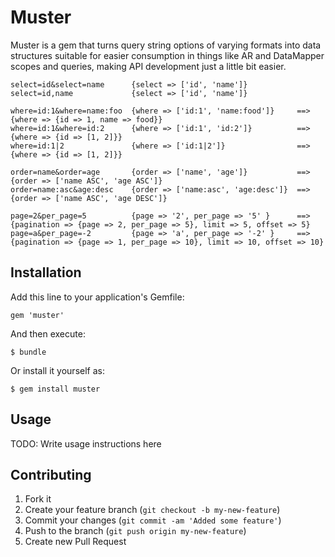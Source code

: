 # Muster

Muster is a gem that turns query string options of varying formats into data structures suitable for
easier consumption in things like AR and DataMapper scopes and queries, making API development just a little bit easier.

    select=id&select=name      {select => ['id', 'name']}
    select=id,name             {select => ['id', 'name']}

    where=id:1&where=name:foo  {where => ['id:1', 'name:food']}     ==> {where => {id => 1, name => food}}
    where=id:1&where=id:2      {where => ['id:1', 'id:2']}          ==> {where => {id => [1, 2]}}     
    where=id:1|2               {where => ['id:1|2']}                ==> {where => {id => [1, 2]}}

    order=name&order=age       {order => ['name', 'age']}           ==> {order => ['name ASC', 'age ASC']}
    order=name:asc&age:desc    {order => ['name:asc', 'age:desc']}  ==> {order => ['name ASC', 'age DESC']}

    page=2&per_page=5          {page => '2', per_page => '5' }      ==> {pagination => {page => 2, per_page => 5}, limit => 5, offset => 5}
    page=a&per_page=-2         {page => 'a', per_page => '-2' }     ==> {pagination => {page => 1, per_page => 10}, limit => 10, offset => 10}

## Installation

Add this line to your application's Gemfile:

    gem 'muster'

And then execute:

    $ bundle

Or install it yourself as:

    $ gem install muster

## Usage

TODO: Write usage instructions here

## Contributing

1. Fork it
2. Create your feature branch (`git checkout -b my-new-feature`)
3. Commit your changes (`git commit -am 'Added some feature'`)
4. Push to the branch (`git push origin my-new-feature`)
5. Create new Pull Request


